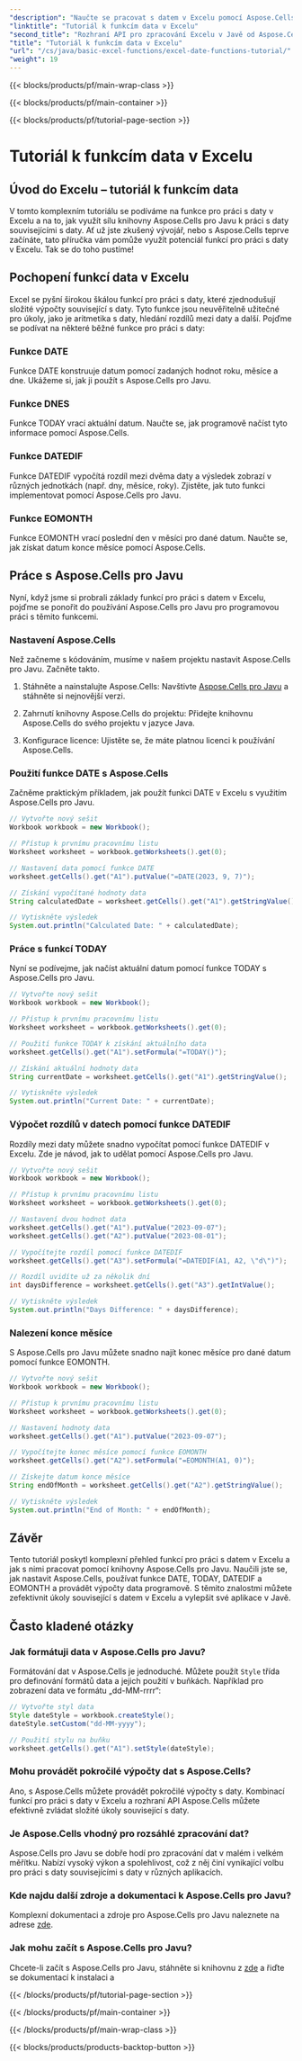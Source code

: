 ```yaml
---
"description": "Naučte se pracovat s datem v Excelu pomocí Aspose.Cells pro Javu. Prozkoumejte podrobné návody se zdrojovým kódem."
"linktitle": "Tutoriál k funkcím data v Excelu"
"second_title": "Rozhraní API pro zpracování Excelu v Javě od Aspose.Cells"
"title": "Tutoriál k funkcím data v Excelu"
"url": "/cs/java/basic-excel-functions/excel-date-functions-tutorial/"
"weight": 19
---
```


{{< blocks/products/pf/main-wrap-class >}}

{{< blocks/products/pf/main-container >}}

{{< blocks/products/pf/tutorial-page-section >}}

# Tutoriál k funkcím data v Excelu


## Úvod do Excelu – tutoriál k funkcím data

V tomto komplexním tutoriálu se podíváme na funkce pro práci s daty v Excelu a na to, jak využít sílu knihovny Aspose.Cells pro Javu k práci s daty souvisejícími s daty. Ať už jste zkušený vývojář, nebo s Aspose.Cells teprve začínáte, tato příručka vám pomůže využít potenciál funkcí pro práci s daty v Excelu. Tak se do toho pustíme!

## Pochopení funkcí data v Excelu

Excel se pyšní širokou škálou funkcí pro práci s daty, které zjednodušují složité výpočty související s daty. Tyto funkce jsou neuvěřitelně užitečné pro úkoly, jako je aritmetika s daty, hledání rozdílů mezi daty a další. Pojďme se podívat na některé běžné funkce pro práci s daty:

### Funkce DATE

Funkce DATE konstruuje datum pomocí zadaných hodnot roku, měsíce a dne. Ukážeme si, jak ji použít s Aspose.Cells pro Javu.

### Funkce DNES

Funkce TODAY vrací aktuální datum. Naučte se, jak programově načíst tyto informace pomocí Aspose.Cells.

### Funkce DATEDIF

Funkce DATEDIF vypočítá rozdíl mezi dvěma daty a výsledek zobrazí v různých jednotkách (např. dny, měsíce, roky). Zjistěte, jak tuto funkci implementovat pomocí Aspose.Cells pro Javu.

### Funkce EOMONTH

Funkce EOMONTH vrací poslední den v měsíci pro dané datum. Naučte se, jak získat datum konce měsíce pomocí Aspose.Cells.

## Práce s Aspose.Cells pro Javu

Nyní, když jsme si probrali základy funkcí pro práci s datem v Excelu, pojďme se ponořit do používání Aspose.Cells pro Javu pro programovou práci s těmito funkcemi.

### Nastavení Aspose.Cells

Než začneme s kódováním, musíme v našem projektu nastavit Aspose.Cells pro Javu. Začněte takto.

1. Stáhněte a nainstalujte Aspose.Cells: Navštivte [Aspose.Cells pro Javu](https://releases.aspose.com/cells/java/) a stáhněte si nejnovější verzi.

2. Zahrnutí knihovny Aspose.Cells do projektu: Přidejte knihovnu Aspose.Cells do svého projektu v jazyce Java.

3. Konfigurace licence: Ujistěte se, že máte platnou licenci k používání Aspose.Cells.

### Použití funkce DATE s Aspose.Cells

Začněme praktickým příkladem, jak použít funkci DATE v Excelu s využitím Aspose.Cells pro Javu.

```java
// Vytvořte nový sešit
Workbook workbook = new Workbook();

// Přístup k prvnímu pracovnímu listu
Worksheet worksheet = workbook.getWorksheets().get(0);

// Nastavení data pomocí funkce DATE
worksheet.getCells().get("A1").putValue("=DATE(2023, 9, 7)");

// Získání vypočítané hodnoty data
String calculatedDate = worksheet.getCells().get("A1").getStringValue();

// Vytiskněte výsledek
System.out.println("Calculated Date: " + calculatedDate);
```

### Práce s funkcí TODAY

Nyní se podívejme, jak načíst aktuální datum pomocí funkce TODAY s Aspose.Cells pro Javu.

```java
// Vytvořte nový sešit
Workbook workbook = new Workbook();

// Přístup k prvnímu pracovnímu listu
Worksheet worksheet = workbook.getWorksheets().get(0);

// Použití funkce TODAY k získání aktuálního data
worksheet.getCells().get("A1").setFormula("=TODAY()");

// Získání aktuální hodnoty data
String currentDate = worksheet.getCells().get("A1").getStringValue();

// Vytiskněte výsledek
System.out.println("Current Date: " + currentDate);
```

### Výpočet rozdílů v datech pomocí funkce DATEDIF

Rozdíly mezi daty můžete snadno vypočítat pomocí funkce DATEDIF v Excelu. Zde je návod, jak to udělat pomocí Aspose.Cells pro Javu.

```java
// Vytvořte nový sešit
Workbook workbook = new Workbook();

// Přístup k prvnímu pracovnímu listu
Worksheet worksheet = workbook.getWorksheets().get(0);

// Nastavení dvou hodnot data
worksheet.getCells().get("A1").putValue("2023-09-07");
worksheet.getCells().get("A2").putValue("2023-08-01");

// Vypočítejte rozdíl pomocí funkce DATEDIF
worksheet.getCells().get("A3").setFormula("=DATEDIF(A1, A2, \"d\")");

// Rozdíl uvidíte už za několik dní
int daysDifference = worksheet.getCells().get("A3").getIntValue();

// Vytiskněte výsledek
System.out.println("Days Difference: " + daysDifference);
```

### Nalezení konce měsíce

S Aspose.Cells pro Javu můžete snadno najít konec měsíce pro dané datum pomocí funkce EOMONTH.

```java
// Vytvořte nový sešit
Workbook workbook = new Workbook();

// Přístup k prvnímu pracovnímu listu
Worksheet worksheet = workbook.getWorksheets().get(0);

// Nastavení hodnoty data
worksheet.getCells().get("A1").putValue("2023-09-07");

// Vypočítejte konec měsíce pomocí funkce EOMONTH
worksheet.getCells().get("A2").setFormula("=EOMONTH(A1, 0)");

// Získejte datum konce měsíce
String endOfMonth = worksheet.getCells().get("A2").getStringValue();

// Vytiskněte výsledek
System.out.println("End of Month: " + endOfMonth);
```

## Závěr

Tento tutoriál poskytl komplexní přehled funkcí pro práci s datem v Excelu a jak s nimi pracovat pomocí knihovny Aspose.Cells pro Javu. Naučili jste se, jak nastavit Aspose.Cells, používat funkce DATE, TODAY, DATEDIF a EOMONTH a provádět výpočty data programově. S těmito znalostmi můžete zefektivnit úkoly související s datem v Excelu a vylepšit své aplikace v Javě.

## Často kladené otázky

### Jak formátuji data v Aspose.Cells pro Javu?

Formátování dat v Aspose.Cells je jednoduché. Můžete použít `Style` třída pro definování formátů data a jejich použití v buňkách. Například pro zobrazení data ve formátu „dd-MM-rrrr“:

```java
// Vytvořte styl data
Style dateStyle = workbook.createStyle();
dateStyle.setCustom("dd-MM-yyyy");

// Použití stylu na buňku
worksheet.getCells().get("A1").setStyle(dateStyle);
```

### Mohu provádět pokročilé výpočty dat s Aspose.Cells?

Ano, s Aspose.Cells můžete provádět pokročilé výpočty s daty. Kombinací funkcí pro práci s daty v Excelu a rozhraní API Aspose.Cells můžete efektivně zvládat složité úkoly související s daty.

### Je Aspose.Cells vhodný pro rozsáhlé zpracování dat?

Aspose.Cells pro Javu se dobře hodí pro zpracování dat v malém i velkém měřítku. Nabízí vysoký výkon a spolehlivost, což z něj činí vynikající volbu pro práci s daty souvisejícími s daty v různých aplikacích.

### Kde najdu další zdroje a dokumentaci k Aspose.Cells pro Javu?

Komplexní dokumentaci a zdroje pro Aspose.Cells pro Javu naleznete na adrese [zde](https://reference.aspose.com/cells/java/).

### Jak mohu začít s Aspose.Cells pro Javu?

Chcete-li začít s Aspose.Cells pro Javu, stáhněte si knihovnu z [zde](https://releases.aspose.com/cells/java/) a řiďte se dokumentací k instalaci a

{{< /blocks/products/pf/tutorial-page-section >}}

{{< /blocks/products/pf/main-container >}}

{{< /blocks/products/pf/main-wrap-class >}}

{{< blocks/products/products-backtop-button >}}